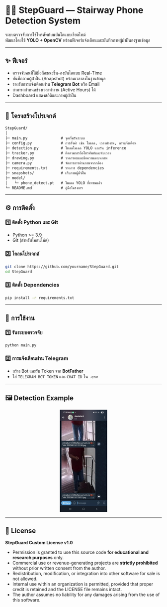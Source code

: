 # 📱🚫 StepGuard — Stairway Phone Detection System

ระบบตรวจจับการใช้โทรศัพท์บนบันไดแบบเรียลไทม์  
พัฒนาโดยใช้ **YOLO + OpenCV** พร้อมฟีเจอร์แจ้งเตือนและบันทึกภาพผู้ฝ่าฝืนลงฐานข้อมูล

---

## ✨ ฟีเจอร์
- ตรวจจับคนที่ใช้มือถือขณะขึ้น-ลงบันไดแบบ Real-Time
- บันทึกภาพผู้ฝ่าฝืน (Snapshot) พร้อมเวลาลงในฐานข้อมูล
- รองรับการแจ้งเตือนผ่าน **Telegram Bot** หรือ Email
- สามารถกำหนดช่วงเวลาทำงาน (Active Hours) ได้
- Dashboard แสดงสถิติและภาพผู้ฝ่าฝืน

---

## 📂 โครงสร้างโปรเจกต์
```plaintext
StepGuard/
│
├─ main.py               # จุดเริ่มรันระบบ
├─ config.py             # การตั้งค่า เช่น โมเดล, เวลาทำงาน, การแจ้งเตือน
├─ detection.py          # โหลดโมเดล YOLO และรัน inference
├─ tracker.py            # ติดตามการถือโทรศัพท์และนับเวลา
├─ drawing.py            # วาดกรอบและข้อความลงบนภาพ
├─ camera.py             # จัดการการอ่านภาพจากกล้อง
├─ requirements.txt      # รายการ dependencies
├─ snapshots/            # เก็บภาพผู้ฝ่าฝืน
├─ model/
│   └─ phone_detect.pt   # โมเดล YOLO ที่เทรนแล้ว
└─ README.md             # คู่มือโครงการ
```

---

## ⚙️ การติดตั้ง

### 1️⃣ ติดตั้ง Python และ Git
- Python >= 3.9
- Git (สำหรับโคลนโค้ด)

### 2️⃣ โคลนโปรเจกต์
```bash
git clone https://github.com/yourname/StepGuard.git
cd StepGuard
```

### 3️⃣ ติดตั้ง Dependencies
```bash
pip install -r requirements.txt
```

---

## 🚀 การใช้งาน

### 1️⃣ รันระบบตรวจจับ
```bash
python main.py
```

### 2️⃣ การแจ้งเตือนผ่าน Telegram
- สร้าง Bot และรับ Token จาก **BotFather**
- ใส่ `TELEGRAM_BOT_TOKEN` และ `CHAT_ID` ใน `.env`

---

## 🖼️ Detection Example
<p align="center">
  <img src="image/perview.jpg" alt="Detection Example" style="max-width:30%; height:auto;"/>
</p>

---

## 📜 License

**StepGuard Custom License v1.0**

- Permission is granted to use this source code **for educational and research purposes** only.
- Commercial use or revenue-generating projects are **strictly prohibited** without prior written consent from the author.
- Redistribution, modification, or integration into other software for sale is not allowed.
- Internal use within an organization is permitted, provided that proper credit is retained and the LICENSE file remains intact.
- The author assumes no liability for any damages arising from the use of this software.

